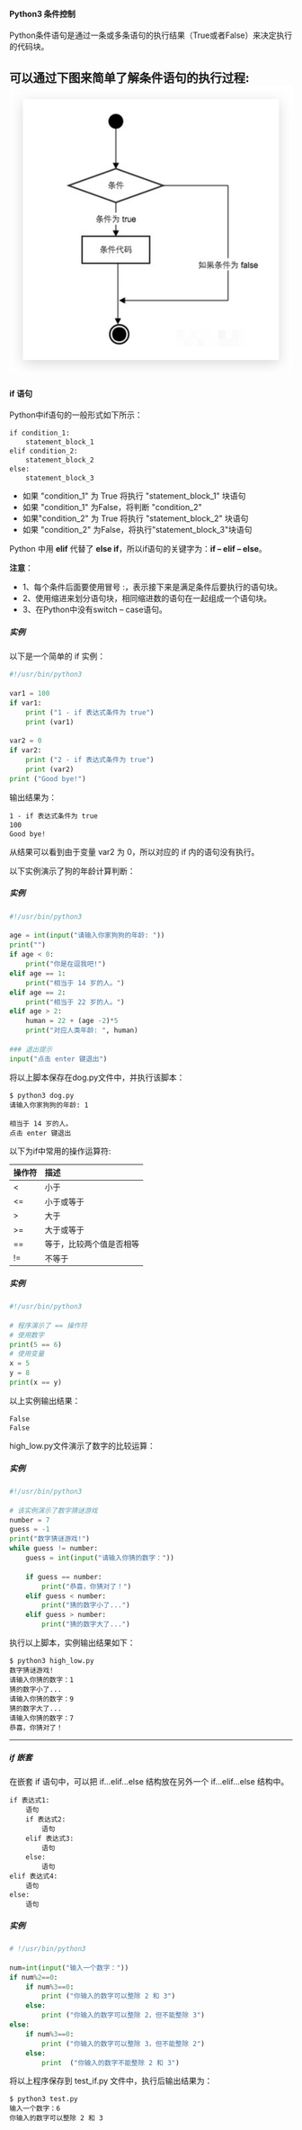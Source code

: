 #### Python3 条件控制
Python条件语句是通过一条或多条语句的执行结果（True或者False）来决定执行的代码块。

可以通过下图来简单了解条件语句的执行过程:
![if-condition](/src/images/if-condition.jpg)
---
#### if 语句
Python中if语句的一般形式如下所示：
```
if condition_1:
    statement_block_1
elif condition_2:
    statement_block_2
else:
    statement_block_3
```
- 如果 "condition_1" 为 True 将执行 "statement_block_1" 块语句
- 如果 "condition_1" 为False，将判断 "condition_2"
- 如果"condition_2" 为 True 将执行 "statement_block_2" 块语句
- 如果 "condition_2" 为False，将执行"statement_block_3"块语句

Python 中用 **elif** 代替了 **else if**，所以if语句的关键字为：**if – elif – else**。

**注意**：

- 1、每个条件后面要使用冒号 :，表示接下来是满足条件后要执行的语句块。
- 2、使用缩进来划分语句块，相同缩进数的语句在一起组成一个语句块。
- 3、在Python中没有switch – case语句。

##### 实例

以下是一个简单的 if 实例：
```python
#!/usr/bin/python3
 
var1 = 100
if var1:
    print ("1 - if 表达式条件为 true")
    print (var1)
 
var2 = 0
if var2:
    print ("2 - if 表达式条件为 true")
    print (var2)
print ("Good bye!")
```
输出结果为：
```
1 - if 表达式条件为 true
100
Good bye!
```
从结果可以看到由于变量 var2 为 0，所以对应的 if 内的语句没有执行。

以下实例演示了狗的年龄计算判断：

##### 实例
```python
#!/usr/bin/python3
 
age = int(input("请输入你家狗狗的年龄: "))
print("")
if age < 0:
    print("你是在逗我吧!")
elif age == 1:
    print("相当于 14 岁的人。")
elif age == 2:
    print("相当于 22 岁的人。")
elif age > 2:
    human = 22 + (age -2)*5
    print("对应人类年龄: ", human)
 
### 退出提示
input("点击 enter 键退出")
```
将以上脚本保存在dog.py文件中，并执行该脚本：
```
$ python3 dog.py 
请输入你家狗狗的年龄: 1

相当于 14 岁的人。
点击 enter 键退出
```
以下为if中常用的操作运算符:

操作符|描述
:---|:---
<|小于
<=|小于或等于
\>|大于
\>=|大于或等于
==|等于，比较两个值是否相等
!=|不等于

##### 实例
```python
#!/usr/bin/python3
 
# 程序演示了 == 操作符
# 使用数字
print(5 == 6)
# 使用变量
x = 5
y = 8
print(x == y)
```
以上实例输出结果：
```
False
False
```
high_low.py文件演示了数字的比较运算：

##### 实例
```python
#!/usr/bin/python3 
 
# 该实例演示了数字猜谜游戏
number = 7
guess = -1
print("数字猜谜游戏!")
while guess != number:
    guess = int(input("请输入你猜的数字："))
 
    if guess == number:
        print("恭喜，你猜对了！")
    elif guess < number:
        print("猜的数字小了...")
    elif guess > number:
        print("猜的数字大了...")
```
执行以上脚本，实例输出结果如下：
```
$ python3 high_low.py 
数字猜谜游戏!
请输入你猜的数字：1
猜的数字小了...
请输入你猜的数字：9
猜的数字大了...
请输入你猜的数字：7
恭喜，你猜对了！
```
---
##### if 嵌套
在嵌套 if 语句中，可以把 if...elif...else 结构放在另外一个 if...elif...else 结构中。
```
if 表达式1:
    语句
    if 表达式2:
        语句
    elif 表达式3:
        语句
    else:
        语句
elif 表达式4:
    语句
else:
    语句
```
##### 实例
```python
# !/usr/bin/python3
 
num=int(input("输入一个数字："))
if num%2==0:
    if num%3==0:
        print ("你输入的数字可以整除 2 和 3")
    else:
        print ("你输入的数字可以整除 2，但不能整除 3")
else:
    if num%3==0:
        print ("你输入的数字可以整除 3，但不能整除 2")
    else:
        print  ("你输入的数字不能整除 2 和 3")
```
将以上程序保存到 test_if.py 文件中，执行后输出结果为：
```
$ python3 test.py 
输入一个数字：6
你输入的数字可以整除 2 和 3
```


